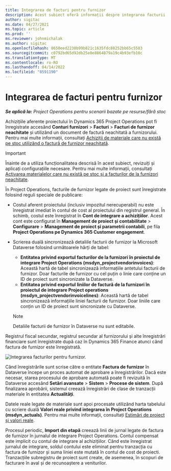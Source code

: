 ```yaml
---
title: Integrarea de facturi pentru furnizor
description: Acest subiect oferă informații despre integrarea facturii furnizorului în Project Operations.
author: sigitac
ms.date: 04/27/2021
ms.topic: article
ms.prod: ''
ms.reviewer: johnmichalak
ms.author: sigitac
ms.openlocfilehash: 8650eed2230b99b821c1635fdc88252bb65c5583
ms.sourcegitcommit: c0792bd65d92db25e0e8864879a19c4b93efb10c
ms.translationtype: MT
ms.contentlocale: ro-RO
ms.lasthandoff: 04/14/2022
ms.locfileid: "8591190"
---
```

# <a name="vendor-invoice-integration"></a>Integrarea de facturi pentru furnizor

_**Se aplică la:** Project Operations pentru scenarii bazate pe resurse/fără stoc_

Achizițiile aferente proiectului în Dynamics 365 Project Operations pot fi înregistrate accesând **Conturi furnizori** > **Facturi** > **Facturi de furnizor neachitate** și utilizând un document de factură neachitată a furnizorului. Pentru mai multe informații, consultați [Achiziții de materiale care nu există pe stoc utilizând o factură de furnizor neachitată](../procurement/pending-vendor-invoices.md).

> [!IMPORTANT]
> Înainte de a utiliza funcționalitatea descrisă în acest subiect, revizuiți și aplicați configurațiile necesare. Pentru mai multe informații, consultați [Activarea materialelor care nu există pe stoc și a facturilor de la furnizori neachitate](../procurement/configure-materials-nonstocked.md).

În Project Operations, facturile de furnizor legate de proiect sunt înregistrate folosind reguli speciale de publicare:

- Costul aferent proiectului (inclusiv impozitul nerecuperabil) nu este înregistrat imediat în contul de cost al proiectului din registrul general. În schimb, costul este înregistrat în **Cont de integrare a achizițiilor**. Acest cont este configurat în **Management de proiect și contabilitate** > **Configurare** > **Management de proiect și parametrii contabili**, pe fila **Project Operations pe Dynamics 365 Customer engagement**.
- Scrierea duală sincronizează detaliile facturii de furnizor la Microsoft Dataverse folosind următoarele hărți de tabel:

     - **Entitatea privind exportul facturilor de la furnizori în proiectul de integrare Project Operations (msdyn_projectvendorinvoices)**: Această hartă de tabel sincronizează informațiile antetului facturii de furnizor. Doar facturile de furnizor cu cel puțin o linie care conține un ID de proiect sunt sincronizate la Dataverse.
     - **Entitatea privind exportul liniilor de factură de la furnizori în proiectul de integrare Project operations (msdyn_projectvendorinvoicelines)**: Această hartă de tabel sincronizează informațiile liniei facturii de furnizor. Doar liniile care conțin un ID de proiect sunt sincronizate cu Dataverse.

     > [!NOTE]
     > Detaliile facturii de furnizor în Dataverse nu sunt editabile.

Registrul fiscal secundar, registrul secundar al furnizorului și alte înregistrări financiare sunt înregistrate după caz în Dynamics 365 Finance atunci când factura de furnizor este înregistrată.

![Integrarea facturilor pentru furnizor.](media/DW7VendorInvoice.png)

Când înregistrările sunt scrise către o entitate **Factura de furnizor** în Dataverse începe un proces automat de aprobare a înregistrărilor. Dacă este necesar, starea procesului de aprobare automată poate fi revizuită în Dataverse accesând **Setări avansate** > **Sistem** > **Procese de sistem**. După finalizarea aprobării, sistemul creează înregistrări de clase de tranzacții materiale în entitatea **Actualități**.

Datele reale legate de materiale sunt apoi procesate utilizând harta tabelului cu scriere duală **Valori reale privind integrarea în Project Operations (msdyn_actuals)**. Pentru mai multe informații, consultați [Estimări de proiect și valori reale](resource-dual-write-estimates-actuals.md).

Procesul periodic, **Import din etapă** creează linii de jurnal legate de factura de furnizor în jurnalul de integrare Project Operations. Contul compensat este implicit cu contul de integrare al achizițiilor. Când este înregistrat jurnalul de integrare, soldul contului este eliminat pentru tranzacția cu factura de furnizor și suma liniei este mutată în contul de cost de proiecti. Tranzacțiile subregistru de proiect sunt create, de asemenea, în scopuri de facturare în aval și de recunoaștere a veniturilor.
